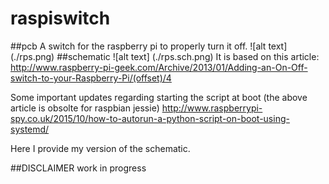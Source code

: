 # raspiswitch
##pcb
A switch for the raspberry pi to properly turn it off.
![alt text] (./rps.png)
##schematic
![alt text] (./rps.sch.png)
It is based on this article:
http://www.raspberry-pi-geek.com/Archive/2013/01/Adding-an-On-Off-switch-to-your-Raspberry-Pi/(offset)/4

Some important updates regarding starting the script at boot (the above article is obsolte for raspbian jessie)
http://www.raspberrypi-spy.co.uk/2015/10/how-to-autorun-a-python-script-on-boot-using-systemd/

Here I provide my version of the schematic.

##DISCLAIMER
work in progress

